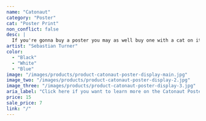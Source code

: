 ```yaml
---
name: "Catonaut"
category: "Poster"
cat: "Poster Print"
non_conflict: false
desc: |
  If you're gonna buy a poster you may as well buy one with a cat on it.
artist: "Sebastian Turner"
color:
  - "Black"
  - "White"
  - "Blue"
image: "/images/products/product-catonaut-poster-display-main.jpg"
image_two: "/images/products/product-catonaut-poster-display-2.jpg"
image_three: "/images/products/product-catonaut-poster-display-3.jpg"
aria_label: "Click here if you want to learn more on the Catonaut Poster."
price: 15
sale_price: 7
link: "/"
---
```

